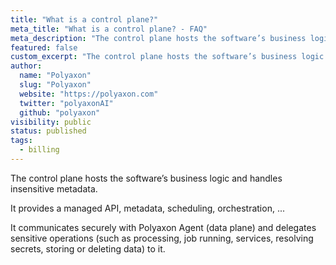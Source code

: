 ```yaml
---
title: "What is a control plane?"
meta_title: "What is a control plane? - FAQ"
meta_description: "The control plane hosts the software’s business logic and handles insensitive metadata."
featured: false
custom_excerpt: "The control plane hosts the software’s business logic and handles insensitive metadata."
author:
  name: "Polyaxon"
  slug: "Polyaxon"
  website: "https://polyaxon.com"
  twitter: "polyaxonAI"
  github: "polyaxon"
visibility: public
status: published
tags:
  - billing
---
```


The control plane hosts the software’s business logic and handles insensitive metadata.

It provides a managed API, metadata, scheduling, orchestration, ...

It communicates securely with Polyaxon Agent (data plane) and delegates sensitive operations (such as processing, job running, services, resolving secrets, storing or deleting data) to it.
